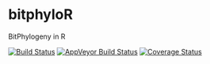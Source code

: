bitphyloR
=========

BitPhylogeny in R

[![Build Status](https://travis-ci.org/keyuan/bitphyloR.svg?branch=master)](https://travis-ci.org/keyuan/bitphyloR) [![AppVeyor Build Status](https://ci.appveyor.com/api/projects/status/github/keyuan/bitphylor?branch=master)](https://ci.appveyor.com/project/keyuan/bitphylor) [![Coverage Status](https://coveralls.io/repos/keyuan/bitphyloR/badge.svg)](https://coveralls.io/r/keyuan/bitphyloR)